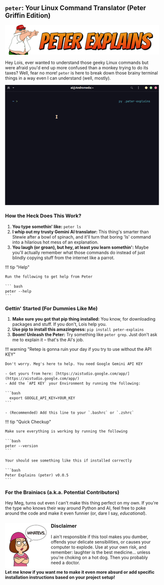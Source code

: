 ## **`peter`: Your Linux Command Translator (Peter Griffin Edition)**

![Banner](assets/banner.png)

Hey Lois, ever wanted to understand those geeky Linux commands but were afraid you'd end up more confused than a monkey trying to do its taxes? Well, fear no more! `peter` is here to break down those brainy terminal things in a way even I can understand (well, mostly).

![Demo](assets/demo.gif)

### **How the Heck Does This Work?**

1. **You type somethin' like:** `peter ls`
2. **I whip out my trusty Gemini AI translator:** This thing's smarter than Stewie after a bowl of spinach, and it'll turn that boring 'ls' command into a hilarious hot mess of an explanation.
3. **You laugh (or groan), but hey, at least you learn somethin':** Maybe you'll actually remember what those commands do instead of just blindly copying stuff from the internet like a parrot.

!!! tip "Help"

    Run the following to get help from Peter

    ``` bash
    peter --help
    ```

### **Gettin' Started (For Dummies Like Me)**

1. **Make sure you got that pip thing installed:** You know, for downloading packages and stuff. If you don't, Lois help you.
2. **Use pip to install this amazingness:** `pip install peter-explains`
3. **Boom! Unleash the Peter:** Try something like `peter grep`. Just don't ask me to explain it – that's the AI's job.

!!! warning "Retep is gonna ruin your day if you try to use without the API KEY"

    Don't worry. Meg's here to help. You need Google Gemini API KEY

    - Get yours from here: [https://aistudio.google.com/app/](https://aistudio.google.com/app/)
    - Add the `API KEY` your Environment by running the following:

    ```bash
      export GOOGLE_API_KEY=YOUR_KEY
    ```

    - (Recommended) Add this line to your `.bashrc` or `.zshrc`

!!! tip "Quick Checkup"

    Make sure everything is working by running the following

    ```bash
    peter --version
    ```

    Your should see something like this if installed correctly

    ```bash
    Peter Explains (peter) v0.0.5
    ```

### **For the Brainiacs (a.k.a. Potential Contributors)**

Hey Meg, turns out even _I_ can't make this thing perfect on my own. If you're the type who knows their way around Python and AI, feel free to poke around the code and make it even funnier (or, dare I say, _educational_).

### **Disclaimer** <img src="assets/meg.png" alt="Whatever" width="150" height="150" align="left">

I ain't responsible if this tool makes you dumber, offends your delicate sensibilities, or causes your computer to explode. Use at your own risk, and remember: laughter is the best medicine... unless you're choking on a hot dog. Then you probably need a doctor.

**Let me know if you want me to make it even more absurd or add specific installation instructions based on your project setup!**
